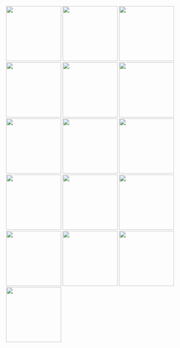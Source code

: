 <div>
<img width="150" src="https://image.bugsm.co.kr/album/images/500/202371/20237198.jpg" />
<img width="150" src="https://i.namu.wiki/i/OMlz4oXWZgTAN8LeX6swSF-x1EYcXT7WfRMH1oYg3YcI6VbJsH1dftkMkhC-LxuZi840t0bK0JMcStqnB1I6Vw.webp" />
<img width="150" src="https://upload.wikimedia.org/wikipedia/ko/f/fd/%EC%9E%94%EB%82%98%EB%B9%84_-_%ED%99%98%EC%83%81%EC%9D%98_%EB%82%98%EB%9D%BC.jpg" />
<img width="150" src="https://image.bugsm.co.kr/album/images/500/40126/4012637.jpg" />
<img width="150" src="https://i.namu.wiki/i/P64ahQKJb6qyvGlP_-Su5uBxiKNiOzAVGtwwm0cBQ3-bzNK_9N2z_nAHHKwQGJh_epRH-5LHFDDrNkVDXl1ODQ.webp" />
<img width="150" src="https://image.genie.co.kr/Y/IMAGE/IMG_ALBUM/082/681/900/82681900_1652152551190_1_600x600.JPG" />
<img width="150" src="https://image.genie.co.kr/Y/IMAGE/IMG_ALBUM/082/740/292/82740292_1654756183991_1_600x600.JPG" />
<img width="150" src="https://i.namu.wiki/i/tdCpSQUGYp2utY6aMXMmHCTDQXCIF9hHLOV45jTDS_2fnpF-BT6iKcvWqS-ZlaeKGDZ-53iA3am80ocaiBNLdQ.webp" />
<img width="150" src="https://i.namu.wiki/i/b6wIHCOyPzjiiR3Vts2sH39B-NIBcsqWOmz3hMlA0XYGDOvgckl2xGwqtMdpmj7tZxeci0EQ4pxzeCG5sKWSVg.webp" />
<img width="150" src="https://i.namu.wiki/i/qO_I0uYJ_7X8uiS2SfEMi-20XFJd6eA1HEl3QfxT2ZR9DujJOMuQCXzTCTvWwXfTXBSsGitYwdnINY9dH5eQEw.webp" />
<img width="150" src="https://i.namu.wiki/i/J92_rUXAULQla7yc2S8maAWBnko8pTLpxdVZ7zIG3uP8ygIscfuKt2dvnicZAdzYWncerZ7SV_IRPYyKD40fLg.webp" />
<img width="150" src="https://image.bugsm.co.kr/album/images/500/41021/4102142.jpg" />
<img width="150" src="https://i.namu.wiki/i/ZeuE0P9O9pB1zXW-BSWtGgf_v-zPBgH6GPXNxVGvaevUg1pgalp3D0OLnFjC1OTgKcLfiw0KNeA7E9R40doqQA.webp" />
<img width="150" src="https://image.bugsm.co.kr/album/images/500/41164/4116490.jpg" />
<img width="150" src="https://i.namu.wiki/i/GnkDysqA8IJmp5V0ipYM_K-DHPUatuL0wD15q8rHh_AI84P6W3Wd3wbGlwEYcaVjSMm3Jijgp4Xl8-ViTjk7cw.webp" />
<img width="150" src="https://i.namu.wiki/i/TwHMNS5hOboXmR2ibDInakT9WJD8lYo0hJ-V4X18Mpc8zK0iTw52Ta1bZoOscJHzX8O9UfKyjyOTCq7dY63DWQ.webp" />
</div>
